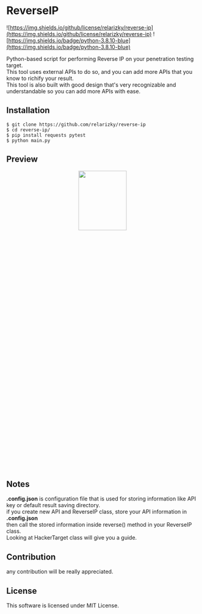 # ReverseIP

![https://img.shields.io/github/license/relarizky/reverse-ip](https://img.shields.io/github/license/relarizky/reverse-ip)
![https://img.shields.io/badge/python-3.8.10-blue](https://img.shields.io/badge/python-3.8.10-blue)

Python-based script for performing Reverse IP on your penetration testing target. <br>
This tool uses external APIs to do so, and you can add more APIs that you know to richify your result. <br>
This tool is also built with good design that's very recognizable and understandable so you can add more APIs with ease.

## Installation
```
$ git clone https://github.com/relarizky/reverse-ip
$ cd reverse-ip/
$ pip install requests pytest
$ python main.py
```

## Preview
<center><img src="https://github.com/relarizky/reverse-ip/blob/master/screenshot/preview.png?raw=true" height=20% width=50%></center>

## Notes
__.config.json__ is configuration file that is used for storing information like API key or default result saving directory.<br>
if you create new API and ReverseIP class, store your API information in __.config.json__<br>
then call the stored information inside reverse() method in your ReverseIP class.<br>
Looking at HackerTarget class will give you a guide.

## Contribution
any contribution will be really appreciated.

## License
This software is licensed under MIT License.
